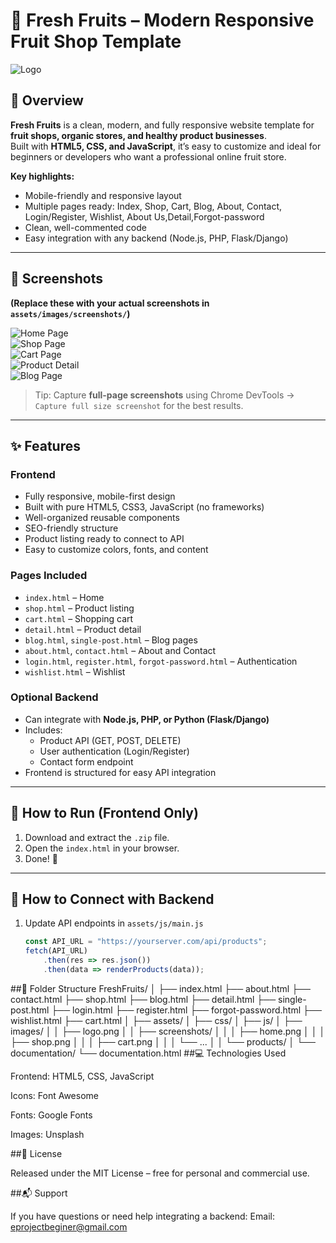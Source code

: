 # 🍎 Fresh Fruits – Modern Responsive Fruit Shop Template

![Logo](assets/images/logo.png)

## 🌿 Overview
**Fresh Fruits** is a clean, modern, and fully responsive website template for **fruit shops, organic stores, and healthy product businesses**.  
Built with **HTML5, CSS, and JavaScript**, it’s easy to customize and ideal for beginners or developers who want a professional online fruit store.

**Key highlights:**
- Mobile-friendly and responsive layout  
- Multiple pages ready: Index, Shop, Cart, Blog, About, Contact, Login/Register, Wishlist, About Us,Detail,Forgot-password
- Clean, well-commented code  
- Easy integration with any backend (Node.js, PHP, Flask/Django)  

---

## 📸 Screenshots

**(Replace these with your actual screenshots in `assets/images/screenshots/`)**

![Home Page](assets/images/screenshots/home.png)  
![Shop Page](assets/images/screenshots/shop.png)  
![Cart Page](assets/images/screenshots/cart.png)  
![Product Detail](assets/images/screenshots/detail.png)  
![Blog Page](assets/images/screenshots/blog.png)  

> Tip: Capture **full-page screenshots** using Chrome DevTools → `Capture full size screenshot` for the best results.

---

## ✨ Features

### Frontend
- Fully responsive, mobile-first design  
- Built with pure HTML5, CSS3, JavaScript (no frameworks)  
- Well-organized reusable components  
- SEO-friendly structure  
- Product listing ready to connect to API  
- Easy to customize colors, fonts, and content  

### Pages Included
- `index.html` – Home  
- `shop.html` – Product listing  
- `cart.html` – Shopping cart  
- `detail.html` – Product detail  
- `blog.html`, `single-post.html` – Blog pages  
- `about.html`, `contact.html` – About and Contact  
- `login.html`, `register.html`, `forgot-password.html` – Authentication  
- `wishlist.html` – Wishlist  

### Optional Backend
- Can integrate with **Node.js, PHP, or Python (Flask/Django)**  
- Includes:
  - Product API (GET, POST, DELETE)  
  - User authentication (Login/Register)  
  - Contact form endpoint  
- Frontend is structured for easy API integration  

---

## 🧭 How to Run (Frontend Only)
1. Download and extract the `.zip` file.  
2. Open the `index.html` in your browser.  
3. Done! 🎉  

---

## 🧱 How to Connect with Backend
1. Update API endpoints in `assets/js/main.js`  
   ```js
   const API_URL = "https://yourserver.com/api/products";
   fetch(API_URL)
       .then(res => res.json())
       .then(data => renderProducts(data));
##📁 Folder Structure
FreshFruits/
│
├── index.html
├── about.html
├── contact.html
├── shop.html
├── blog.html
├── detail.html
├── single-post.html
├── login.html
├── register.html
├── forgot-password.html
├── wishlist.html
├── cart.html
│
├── assets/
│   ├── css/
│   ├── js/
│   ├── images/
│   │   ├── logo.png
│   │   ├── screenshots/
│   │   │   ├── home.png
│   │   │   ├── shop.png
│   │   │   ├── cart.png
│   │   │   └── ...
│   │   └── products/
│
└── documentation/
    └── documentation.html
##💻 Technologies Used

Frontend: HTML5, CSS, JavaScript

Icons: Font Awesome

Fonts: Google Fonts

Images: Unsplash

##📄 License

Released under the MIT License – free for personal and commercial use.

##📬 Support

If you have questions or need help integrating a backend:
Email: eprojectbeginer@gmail.com
